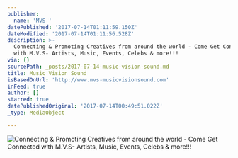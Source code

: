 ```yaml
---
publisher:
  name: 'MVS '
datePublished: '2017-07-14T01:11:59.150Z'
dateModified: '2017-07-14T01:11:56.528Z'
description: >-
  Connecting & Promoting Creatives from around the world - Come Get Connected
  with M.V.S- Artists, Music, Events, Celebs & more!!!
via: {}
sourcePath: _posts/2017-07-14-music-vision-sound.md
title: Music Vision Sound
isBasedOnUrl: 'http://www.mvs-musicvisionsound.com'
inFeed: true
author: []
starred: true
datePublishedOriginal: '2017-07-14T00:49:51.022Z'
_type: MediaObject

---
```

![Connecting & Promoting Creatives from around the world - Come Get Connected with M.V.S- Artists, Music, Events, Celebs & more!!!](https://the-grid-user-content.s3-us-west-2.amazonaws.com/e23fed52-fb5c-42a5-bc74-419543234af7.jpg)